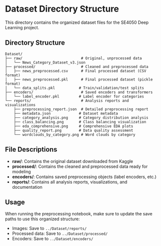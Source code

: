# Dataset Directory Structure

This directory contains the organized dataset files for the SE4050 Deep Learning project.

## Directory Structure

```
Dataset/
├── raw/                           # Original, unprocessed data
│   └── News_Category_Dataset_v3.json
├── processed/                     # Cleaned and preprocessed data
│   ├── news_preprocessed.csv      # Final processed dataset (CSV format)
│   ├── news_preprocessed.pkl      # Final processed dataset (pickle format)
│   └── data_splits.pkl           # Train/validation/test splits
├── encoders/                      # Saved encoders and transformers
│   └── label_encoder.pkl         # Label encoder for categories
└── reports/                       # Analysis reports and visualizations
    ├── preprocessing_report.json  # Detailed preprocessing report
    ├── metadata.json             # Dataset metadata
    ├── category_analysis.png     # Category distribution analysis
    ├── class_balancing.png       # Class balancing visualization
    ├── eda_comprehensive.png     # Comprehensive EDA plots
    ├── quality_report.png        # Data quality assessment
    └── wordclouds_by_category.png # Word clouds by category
```

## File Descriptions

- **raw/**: Contains the original dataset downloaded from Kaggle
- **processed/**: Contains the cleaned and preprocessed data ready for modeling
- **encoders/**: Contains saved preprocessing objects (label encoders, etc.)
- **reports/**: Contains all analysis reports, visualizations, and documentation

## Usage

When running the preprocessing notebook, make sure to update the save paths to use this organized structure:

- Images: Save to `../Dataset/reports/`
- Processed data: Save to `../Dataset/processed/`
- Encoders: Save to `../Dataset/encoders/`
